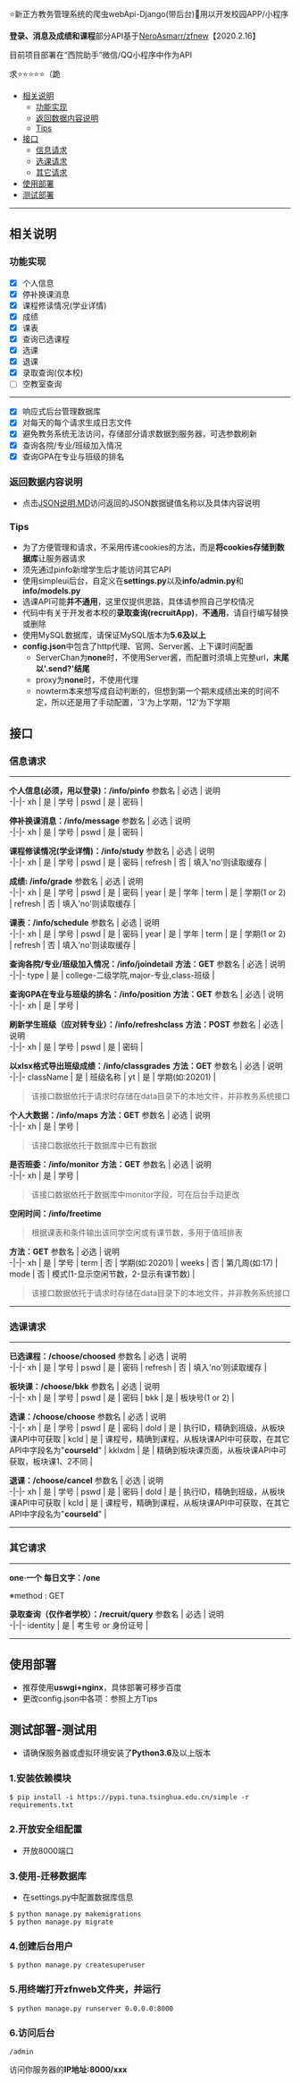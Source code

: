 
⭐新正方教务管理系统的爬虫webApi-Django(带后台)🔧用以开发校园APP/小程序

**登录、消息及成绩和课程**部分API基于[NeroAsmarr/zfnew](https://github.com/NeroAsmarr/zfnew)【2020.2.16】

目前项目部署在“西院助手”微信/QQ小程序中作为API

求⭐⭐⭐⭐⭐（跪

 - [相关说明](#相关说明)
    - [功能实现](#功能实现)
    - [返回数据内容说明](#返回数据内容说明)
    - [Tips](#Tips)
 - [接口](#接口)
    - [信息请求](#信息请求)
    - [选课请求](#选课请求)
    - [其它请求](#其它请求)
 - [使用部署](#使用部署)
 - [测试部署](#测试部署-测试用)

------

## 相关说明

### 功能实现

 - [x] 个人信息
 - [x] 停补换课消息
 - [x] 课程修读情况(学业详情)
 - [x] 成绩
 - [x] 课表
 - [x] 查询已选课程
 - [x] 选课
 - [x] 退课
 - [x] 录取查询(仅本校)
 - [ ] 空教室查询

------

 - [x] 响应式后台管理数据库
 - [x] 对每天的每个请求生成日志文件
 - [x] 避免教务系统无法访问，存储部分请求数据到服务器，可选参数刷新
 - [x] 查询各院/专业/班级加入情况
 - [x] 查询GPA在专业与班级的排名

### 返回数据内容说明

 - 点击[JSON说明.MD](https://github.com/jokerwho/zfnew_webApi/blob/master/JSON说明.MD)访问返回的JSON数据键值名称以及具体内容说明

### Tips

 - 为了方便管理和请求，不采用传递cookies的方法，而是**将cookies存储到数据库**让服务器请求
 - 须先通过pinfo新增学生后才能访问其它API
 - 使用simpleui后台，自定义在**settings.py**以及**info/admin.py**和**info/models.py**
 - 选课API可能**并不通用**，这里仅提供思路，具体请参照自己学校情况
 - 代码中有关于开发者本校的**录取查询(recruitApp)**，**不通用**，请自行编写替换或删除
 - 使用MySQL数据库，请保证MySQL版本为**5.6及以上**
 - **config.json**中包含了http代理、官网、Server酱、上下课时间配置
    - ServerChan为**none**时，不使用Server酱，而配置时须填上完整url，**末尾以'.send?'结尾**
    - proxy为**none**时，不使用代理
    - nowterm本来想写成自动判断的，但想到第一个期末成绩出来的时间不定，所以还是用了手动配置，'3'为上学期，'12'为下学期

## 接口

### 信息请求

------

**个人信息(必须，用以登录)：/info/pinfo**
参数名 | 必选 |  说明  
-|-|-
xh | 是 | 学号 |
pswd | 是 | 密码 |

**停补换课消息：/info/message**
参数名 | 必选 |  说明  
-|-|-
xh | 是 | 学号 |
pswd | 是 | 密码 |

**课程修读情况(学业详情)：/info/study**
参数名 | 必选 |  说明  
-|-|-
xh | 是 | 学号 |
pswd | 是 | 密码 |
refresh | 否 | 填入'no'则读取缓存 |

**成绩: /info/grade**
参数名 | 必选 |  说明  
-|-|-
xh | 是 | 学号 |
pswd | 是 | 密码 |
year | 是 | 学年 |
term | 是 | 学期(1 or 2) |
refresh | 否 | 填入'no'则读取缓存 |

**课表：/info/schedule**
参数名 | 必选 |  说明  
-|-|-
xh | 是 | 学号 |
pswd | 是 | 密码 |
year | 是 | 学年 |
term | 是 | 学期(1 or 2) |
refresh | 否 | 填入'no'则读取缓存 |

**查询各院/专业/班级加入情况：/info/joindetail**
**方法：GET**
参数名 | 必选 |  说明  
-|-|-
type | 是 | college-二级学院,major-专业,class-班级 |

**查询GPA在专业与班级的排名：/info/position**
**方法：GET**
参数名 | 必选 |  说明  
-|-|-
xh | 是 | 学号 |

**刷新学生班级（应对转专业）：/info/refreshclass**
**方法：POST**
参数名 | 必选 |  说明  
-|-|-
xh | 是 | 学号 |
pswd | 是 | 密码 |

**以xlsx格式导出班级成绩：/info/classgrades**
**方法：GET**
参数名 | 必选 |  说明  
-|-|-
className | 是 | 班级名称 |
yt | 是 | 学期(如:20201) |

 > 该接口数据依托于请求时存储在data目录下的本地文件，并非教务系统接口
 
 **个人大数据：/info/maps**
**方法：GET**
参数名 | 必选 |  说明  
-|-|-
xh | 是 | 学号 |

 > 该接口数据依托于数据库中已有数据

**是否班委：/info/monitor**
**方法：GET**
参数名 | 必选 |  说明  
-|-|-
xh | 是 | 学号 |

 > 该接口数据依托于数据库中monitor字段，可在后台手动更改

**空闲时间：/info/freetime**
 > 根据课表和条件输出该同学空闲或有课节数，多用于值班排表

**方法：GET**
参数名 | 必选 |  说明  
-|-|-
xh | 是 | 学号 |
term | 否 | 学期(如:20201) |
weeks | 否 | 第几周(如:17) |
mode | 否 | 模式(1-显示空闲节数，2-显示有课节数) |

 > 该接口数据依托于请求时存储在data目录下的本地文件，并非教务系统接口


------

### 选课请求

------

**已选课程：/choose/choosed**
参数名 | 必选 |  说明  
-|-|-
xh | 是 | 学号 |
pswd | 是 | 密码 |
refresh | 否 | 填入'no'则读取缓存 |

**板块课：/choose/bkk**
参数名 | 必选 |  说明  
-|-|-
xh | 是 | 学号 |
pswd | 是 | 密码 |
bkk | 是 | 板块号(1 or 2) |

**选课：/choose/choose**
参数名 | 必选 |  说明  
-|-|-
xh | 是 | 学号 |
pswd | 是 | 密码 |
doId | 是 | 执行ID，精确到班级，从板块课API中可获取 |
kcId | 是 | 课程号，精确到课程，从板块课API中可获取，在其它API中字段名为"**courseId**" |
kklxdm | 是 | 精确到板块课页面，从板块课API中可获取，板块课1、2不同 |

**退课：/choose/cancel**
参数名 | 必选 |  说明  
-|-|-
xh | 是 | 学号 |
pswd | 是 | 密码 |
doId | 是 | 执行ID，精确到班级，从板块课API中可获取 |
kcId | 是 | 课程号，精确到课程，从板块课API中可获取，在其它API中字段名为"**courseId**" |

------

### 其它请求

------

**one·一个 每日文字：/one**

※method : GET

**录取查询（仅作者学校）：/recruit/query**
参数名 | 必选 |  说明  
-|-|-
identity | 是 | 考生号 or 身份证号 |

------

## 使用部署
 - 推荐使用**uswgi+nginx**，具体部署可移步百度
 - 更改config.json中各项：参照上方Tips

## 测试部署-测试用

 - 请确保服务器或虚拟环境安装了**Python3.6**及以上版本

### 1.安装依赖模块

```shell
$ pip install -i https://pypi.tuna.tsinghua.edu.cn/simple -r requirements.txt
```

### 2.开放安全组配置
 - 开放8000端口

### 3.使用-迁移数据库

 - 在settings.py中配置数据库信息

```shell
$ python manage.py makemigrations
$ python manage.py migrate
```

### 4.创建后台用户

```shell
$ python manage.py createsuperuser
```

### 5.用终端打开zfnweb文件夹，并运行

```shell
$ python manage.py runserver 0.0.0.0:8000
```

### 6.访问后台

```
/admin
```

访问你服务器的**IP地址:8000/xxx**
